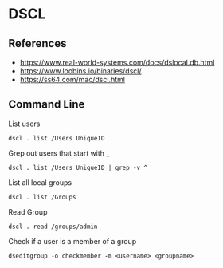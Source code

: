 # DSCL


## References
- https://www.real-world-systems.com/docs/dslocal.db.html
- https://www.loobins.io/binaries/dscl/
- https://ss64.com/mac/dscl.html

## Command Line

List users
```
dscl . list /Users UniqueID
```

Grep out users that start with _
```
dscl . list /Users UniqueID | grep -v ^_

```

List all local groups
```
dscl . list /Groups
```

Read Group
```
dscl . read /groups/admin
```

Check if a user is a member of a group
```
dseditgroup -o checkmember -m <username> <groupname>
```